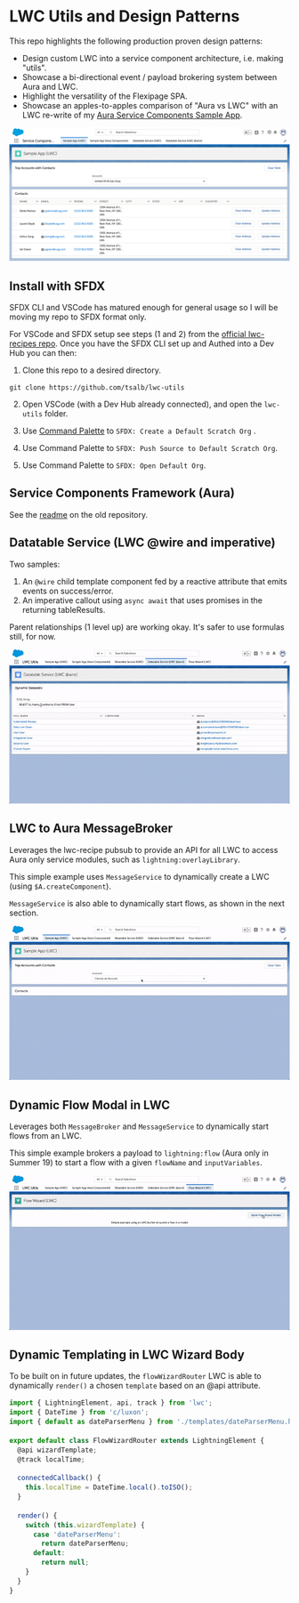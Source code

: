 # LWC Utils and Design Patterns

This repo highlights the following production proven design patterns:

* Design custom LWC into a service component architecture, i.e. making "utils".
* Showcase a bi-directional event / payload brokering system between Aura and LWC.
* Highlight the versatility of the Flexipage SPA.
* Showcase an apples-to-apples comparison of "Aura vs LWC" with an LWC re-write of my [Aura Service Components Sample App](https://github.com/tsalb/sfdc-lightning-service-components).

![side-by-side](/readme-images/side-by-side.png?raw=true)

## Install with SFDX

SFDX CLI and VSCode has matured enough for general usage so I will be moving my repo to SFDX format only.

For VSCode and SFDX setup see steps (1 and 2) from the [official lwc-recipes repo](https://github.com/trailheadapps/lwc-recipes#installing-recipes-using-salesforce-dx). Once you have the SFDX CLI set up and Authed into a Dev Hub you can then:

1) Clone this repo to a desired directory.

```
git clone https://github.com/tsalb/lwc-utils
```

2) Open VSCode (with a Dev Hub already connected), and open the `lwc-utils` folder.

3) Use [Command Palette](https://code.visualstudio.com/docs/getstarted/userinterface#_command-palette) to `SFDX: Create a Default Scratch Org` .

4) Use Command Palette to `SFDX: Push Source to Default Scratch Org`.

5) Use Command Palette to `SFDX: Open Default Org`.

## Service Components Framework (Aura)

See the [readme](https://github.com/tsalb/sfdc-lightning-service-components#dataservice-usage-example) on the old repository.

## Datatable Service (LWC @wire and imperative)

Two samples:

1) An `@wire` child template component fed by a reactive attribute that emits events on success/error. 
2) An imperative callout using `async await` that uses promises in the returning tableResults.

Parent relationships (1 level up) are working okay. It's safer to use formulas still, for now.

![datatable](/readme-images/datatable-optimized.gif?raw=true)

## LWC to Aura MessageBroker

Leverages the lwc-recipe pubsub to provide an API for all LWC to access Aura only service modules, such as `lightning:overlayLibrary`.

This simple example uses `MessageService` to dynamically create a LWC (using `$A.createComponent`).

`MessageService` is also able to dynamically start flows, as shown in the next section.

![lwc-modal](/readme-images/lwc-modal-optimized.gif?raw=true)

## Dynamic Flow Modal in LWC

Leverages both `MessageBroker` and `MessageService` to dynamically start flows from an LWC.

This simple example brokers a payload to `lightning:flow` (Aura only in Summer 19) to start a flow with a given `flowName` and `inputVariables`.

![flow-wizard](/readme-images/flow-wizard-optimized.gif?raw=true)

## Dynamic Templating in LWC Wizard Body

To be built on in future updates, the `flowWizardRouter` LWC is able to dynamically `render()` a chosen `template` based on an @api attribute.

```javascript
import { LightningElement, api, track } from 'lwc';
import { DateTime } from 'c/luxon';
import { default as dateParserMenu } from './templates/dateParserMenu.html';

export default class FlowWizardRouter extends LightningElement {
  @api wizardTemplate;
  @track localTime;

  connectedCallback() {
    this.localTime = DateTime.local().toISO();
  }

  render() { 
    switch (this.wizardTemplate) {
      case 'dateParserMenu':
        return dateParserMenu;
      default:
        return null;
    }
  }
}
```

